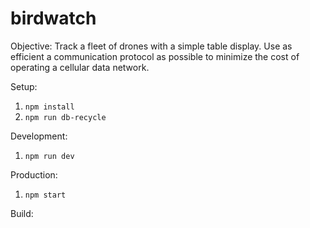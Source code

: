 # birdwatch

Objective: Track a fleet of drones with a simple table display. Use as efficient a communication protocol as possible to minimize the cost of operating a cellular data network.

Setup:

1. `npm install`
2. `npm run db-recycle`

Development:

1. `npm run dev`

Production:

1. `npm start`

Build:

